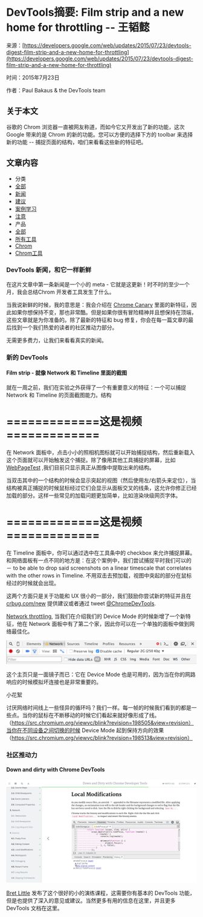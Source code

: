 # DevTools摘要: Film strip and a new home for throttling -- 王韬懿
    
来源：[https://developers.google.com/web/updates/2015/07/23/devtools-digest-film-strip-and-a-new-home-for-throttling](https://developers.google.com/web/updates/2015/07/23/devtools-digest-film-strip-and-a-new-home-for-throttling)

时间：2015年7月23日

作者：Paul Bakaus & the DevTools team

## 关于本文

谷歌的 Chrom 浏览器一直被网友称道，而如今它又开发出了新的功能，这次 Google 带来的是 Chrom 的新的功能。您可以方便的选择下方的 toolbar 来选择新的功能 -- 捕捉页面的结构，咱们来看看这些新的特征吧。

## 文章内容

- 分类
 - [全部](https://developers.google.com/web/updates/chrome-devtools/)
 - [新闻](https://developers.google.com/web/updates/chrome-devtools/news/)
 - [建议](https://developers.google.com/web/updates/chrome-devtools/tip/)
 - [案例学习](https://developers.google.com/web/updates/chrome-devtools/case-study/)
 - [注意](https://developers.google.com/web/updates/chrome-devtools/spotlight/)
- 产品
 - [全部](https://developers.google.com/web/updates/news/)
 - [所有工具](https://developers.google.com/web/updates/tools/news/)
 - [Chrom](https://developers.google.com/web/updates/chrome/news/)
 - [Chrom工具](https://developers.google.com/web/updates/chrome-devtools/news/)

### DevTools 新闻，和它一样新鲜

在这片文章中第一条新闻是一个小的 meta - 它就是这更新！时不时的至少一个月，我会总结Chrom 开发者工具发生了什么。

当我说新鲜的时候，我的意思是：我会介绍在 [Chrome Canary](https://www.google.com/chrome/browser/canary.html) 里面的新特征，因此如果你想保持不变，那也非常酷。但是如果你很有冒险精神并且想保持在顶端，这些文章就是为你准备的。除了最新的特征和 bug 修复，你会在每一篇文章的最后找到一个我们热爱的读者的社区推动力部分。

无需更多费力，让我们来看看真实的新闻。

### 新的 DevTools

####  Film strip - 就像  Network 和 Timeline 里面的截图

就在一周之前，我们在实验之外获得了一个有重要意义的特征：一个可以捕捉 Network 和 Timeline 的页面截图能力。结构

# =============这是视频=============

在 Network 面板中，点击小小的照相机图标就可以开始捕捉结构，然后重新载入这个页面就可以开始触发这个捕捉。除了像用其他工具捕捉的屏幕，比如 [WebPageTest](http://webpagetest.org/) ,我们目前只显示真正从图像中提取出来的结构。

当双击其中的一个结构的时候会显示突起的视图（然后使用左/右箭头来定位），当结构被真正捕捉的时候鼠标经过它们会显示从面板交叉的线条，这允许你修正已经加载的部分。这样一些常见的加载问题更加简单，比如渲染块级网页字体。

# =============这是视频=============

在 Timeline 面板中，你可以通过选中在工具条中的 checkbox 来允许捕捉屏幕。和网络面板有一点不同的地方是：在这个案例中，我们尝试捕捉平时我们可以的 －  to be able to drop said screenshots on a linear timescale that correlates with the other rows in Timeline. 不用双击去预加载，视图中突起的部分在鼠标经过的时候就会出现。

这两个方面只是关于功能和 UX 很小的一部分，我们鼓励你尝试新的特征并且在[crbug.com/new](http://crbug.com/new) 提供建议或者通过 tweet [@ChromeDevTools](https://twitter.com/ChromeDevTools).

[Network throttling](https://developer.chrome.com/devtools/docs/device-mode#network-conditions), 当我们在介绍我们的 Device Mode 的时候新增了一个新特征，他在 Network 面板中有了第二个家，因此你可以在一个单独的面板中做到网络最佳化。

![示例图片](images/network_throttling.png)

这个主页只是一面镜子而已：它在 Device Mode 也是可用的，因为当在你的网路响应的时候模拟坏连接也是非常重要的。

小花絮 

讨厌网络时间线上一些怪异的循环吗？我们一样。每一帧的时候我们看到的都是一些点。当你的鼠标在不断移动的时候它们看起来就好像形成了线。（https://src.chromium.org/viewvc/blink?revision=198505&view=revision）当你在不同设备之间切换的时候 Device Mode 起到保持方向的效果（https://src.chromium.org/viewvc/blink?revision=198513&view=revision）

### 社区推动力

#### Down and dirty with Chrome DevTools

![down_and_dirty.png](images/down_and_dirty.png)

[Bret Little](https://twitter.com/little_bret) 发布了这个很好的小的演练课程，这需要你有基本的 DevTools 功能，但是也提供了深入的意见或建议。当然更多有用的信息在这里，并且更多 DevTools 文档在这里。